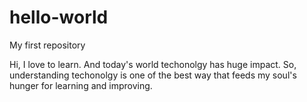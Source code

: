 # hello-world
My first repository

Hi, I love to learn. And today's world techonolgy has huge impact. So, understanding techonolgy is one of the best way that feeds my soul's hunger for learning and improving.   
